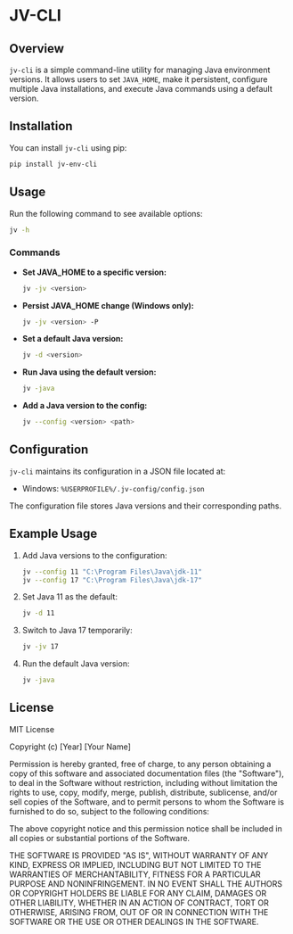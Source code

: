 # JV-CLI

## Overview

`jv-cli` is a simple command-line utility for managing Java environment versions. It allows users to set `JAVA_HOME`, make it persistent, configure multiple Java installations, and execute Java commands using a default version.

## Installation

You can install `jv-cli` using pip:

```sh
pip install jv-env-cli
```

## Usage

Run the following command to see available options:

```sh
jv -h
```

### Commands

-   **Set JAVA_HOME to a specific version:**

    ```sh
    jv -jv <version>
    ```

-   **Persist JAVA_HOME change (Windows only):**

    ```sh
    jv -jv <version> -P
    ```

-   **Set a default Java version:**

    ```sh
    jv -d <version>
    ```

-   **Run Java using the default version:**

    ```sh
    jv -java
    ```

-   **Add a Java version to the config:**

    ```sh
    jv --config <version> <path>
    ```

## Configuration

`jv-cli` maintains its configuration in a JSON file located at:

-   Windows: `%USERPROFILE%/.jv-config/config.json`

The configuration file stores Java versions and their corresponding paths.

## Example Usage

1. Add Java versions to the configuration:

    ```sh
    jv --config 11 "C:\Program Files\Java\jdk-11"
    jv --config 17 "C:\Program Files\Java\jdk-17"
    ```

2. Set Java 11 as the default:

    ```sh
    jv -d 11
    ```

3. Switch to Java 17 temporarily:

    ```sh
    jv -jv 17
    ```

4. Run the default Java version:

    ```sh
    jv -java
    ```

## License

MIT License

Copyright (c) [Year] [Your Name]

Permission is hereby granted, free of charge, to any person obtaining a copy
of this software and associated documentation files (the "Software"), to deal
in the Software without restriction, including without limitation the rights
to use, copy, modify, merge, publish, distribute, sublicense, and/or sell
copies of the Software, and to permit persons to whom the Software is
furnished to do so, subject to the following conditions:

The above copyright notice and this permission notice shall be included in all
copies or substantial portions of the Software.

THE SOFTWARE IS PROVIDED "AS IS", WITHOUT WARRANTY OF ANY KIND, EXPRESS OR
IMPLIED, INCLUDING BUT NOT LIMITED TO THE WARRANTIES OF MERCHANTABILITY,
FITNESS FOR A PARTICULAR PURPOSE AND NONINFRINGEMENT. IN NO EVENT SHALL THE
AUTHORS OR COPYRIGHT HOLDERS BE LIABLE FOR ANY CLAIM, DAMAGES OR OTHER
LIABILITY, WHETHER IN AN ACTION OF CONTRACT, TORT OR OTHERWISE, ARISING FROM,
OUT OF OR IN CONNECTION WITH THE SOFTWARE OR THE USE OR OTHER DEALINGS IN THE
SOFTWARE.
